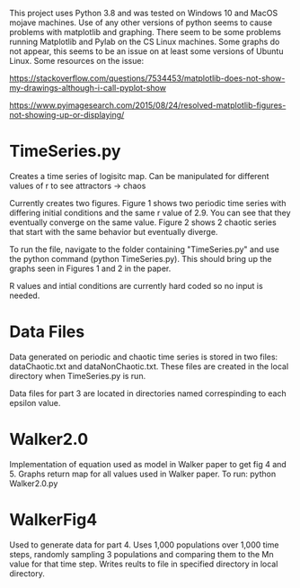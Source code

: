 This project uses Python 3.8 and was tested on Windows 10 and MacOS mojave machines. Use of any other versions of python seems to cause problems with matplotlib and graphing. There seem to be some problems running Matplotlib and Pylab on the CS Linux machines. Some graphs do not appear, this seems to be an issue on at least some versions of Ubuntu Linux. Some resources on the issue: 

https://stackoverflow.com/questions/7534453/matplotlib-does-not-show-my-drawings-although-i-call-pyplot-show

https://www.pyimagesearch.com/2015/08/24/resolved-matplotlib-figures-not-showing-up-or-displaying/

# TimeSeries.py

Creates a time series of logisitc map. Can be manipulated for different values of r to see attractors -> chaos

Currently creates two figures. Figure 1 shows two periodic time series with differing initial conditions and the same r value of 2.9. You can see that they eventually converge on the same value. Figure 2 shows 2 chaotic series that start with the same behavior but eventually diverge. 

To run the file, navigate to the folder containing "TimeSeries.py" and use the python command (python TimeSeries.py). This should bring up the graphs seen in Figures 1 and 2 in the paper. 

R values and intial conditions are currently hard coded so no input is needed.


# Data Files

Data generated on periodic and chaotic time series is stored in two files: dataChaotic.txt and dataNonChaotic.txt. These files are created in the local directory when TimeSeries.py is run. 

Data files for part 3 are located in directories named correspinding to each epsilon value. 


# Walker2.0

Implementation of equation used as model in Walker paper to get fig 4 and 5. Graphs return map for all values used in Walker paper. To run: python Walker2.0.py

# WalkerFig4

Used to generate data for part 4. Uses 1,000 populations over 1,000 time steps, randomly sampling 3 populations and comparing them to the Mn value for that time step. Writes reults to file in specified directory in local directory. 


